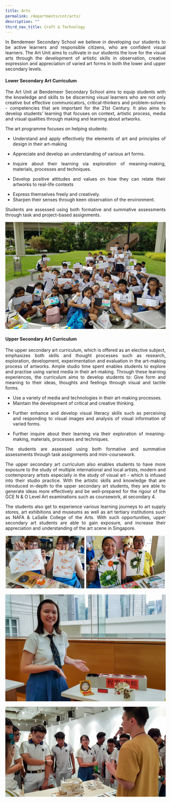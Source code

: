 ```yaml
---
title: Arts
permalink: /departments/cnt/arts/
description: ""
third_nav_title: Craft & Technology
---
```


<p style="text-align:justify">In Bendemeer Secondary School we believe in developing our students to be active learners and responsible citizens, who are confident visual learners. The Art Unit aims to cultivate in our students the love for the visual arts through the development of artistic skills in observation, creative expression and appreciation of varied art forms in both the lower and upper secondary levels.</p>

#### **Lower Secondary Art Curriculum**

<p style="text-align:justify">The Art Unit at Bendemeer Secondary School aims to equip students with the knowledge and skills to be discerning visual learners who are not only creative but effective communicators, critical-thinkers and problem-solvers - competencies that are important for the 21st Century. It also aims to develop students’ learning that focuses on context, artistic process, media and visual qualities through making and learning about artworks. </p>
 
The art programme focuses on helping students:
 
* <p style="text-align:justify">Understand and apply effectively the elements of art and principles of design in their art-making</p>
* Appreciate and develop an understanding of various art forms.
* <p style="text-align:justify">Inquire about their learning via exploration of meaning-making, materials, processes and techniques.</p>
* <p style="text-align:justify">Develop positive attitudes and values on how they can relate their artworks to real-life contexts</p>
* Express themselves freely and creatively.
* Sharpen their senses through keen observation of the environment.
 
<p style="text-align:justify">Students are assessed using both formative and summative assessments through task and project-based assignments.</p>
 
![Learning journey](/images/Departments/ct-art-01n.jpg)

#### **Upper Secondary Art Curriculum**

<p style="text-align:justify">The upper secondary art curriculum, which is offered as an elective subject, emphasizes both skills and thought processes such as research, exploration, development, experimentation and evaluation in the art-making process of artworks. Ample studio time spent enables students to explore and practise using varied media in their art-making. Through these learning experiences, the curriculum aims to develop students to:
Give form and meaning to their ideas, thoughts and feelings through visual and tactile forms.</p>

* Use a variety of media and technologies in their art-making processes.
* Maintain the development of critical and creative thinking.
* <p style="text-align:justify">Further enhance and develop visual literacy skills such as perceiving and responding to visual images and analysis of visual information of varied forms.</p>
* <p style="text-align:justify">Further inquire about their learning via their exploration of meaning-making, materials, processes and techniques.</p>

<p style="text-align:justify">The students are assessed using both formative and summative assessments through task assignments and mini-coursework.</p>
 
<p style="text-align:justify">The upper secondary art curriculum also enables students to have more exposure to the study of multiple international and local artists, modern and contemporary artists especially in the study of visual art - which is infused into their studio practice. With the artistic skills and knowledge that are introduced in-depth to the upper secondary art students, they are able to generate ideas more effectively and be well-prepared for the rigour of the GCE N & O Level Art examinations such as coursework, at secondary 4.</p>

<p style="text-align:justify">The students also get to experience various learning journeys to art supply stores, art exhibitions and museums as well as art tertiary institutions such as NAFA & LaSalle College of the Arts.  With such opportunities, upper secondary art students are able to gain exposure, and increase their appreciation and understanding of the art scene in Singapore.</p>



![Learning journey](/images/Departments/ct-art-02.jpg)

![Art lesson](/images/Departments/ct-art-03.jpg)

![Art lesson](/images/Departments/ct-art-04.jpg)